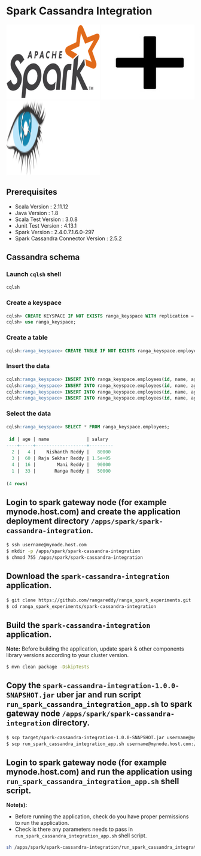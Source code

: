 # Spark Cassandra Integration

<div>
        <img src="https://github.com/rangareddy/ranga-logos/blob/main/frameworks/spark/spark_logo.png?raw=true" height="200" width="250"/>
        <img src="https://github.com/rangareddy/ranga-logos/blob/main/others/plus_logo.png?raw=true" height="200" width="250"/>
        <img src="https://github.com/rangareddy/ranga-logos/blob/main/dbs/nosql/cassandra/cassandra_logo.png?raw=true" height="200" width="250"/>
</div>


## Prerequisites

* Scala Version : 2.11.12
* Java Version : 1.8
* Scala Test Version : 3.0.8
* Junit Test Version : 4.13.1
* Spark Version : 2.4.0.7.1.6.0-297
* Spark Cassandra Connector Version : 2.5.2

## Cassandra schema

### Launch `cqlsh` shell
```sh
cqlsh
```

### Create a keyspace
```sql
cqlsh> CREATE KEYSPACE IF NOT EXISTS ranga_keyspace WITH replication = {'class': 'SimpleStrategy', 'replication_factor': 1 };
cqlsh> use ranga_keyspace;
```

### Create a table
```sql
cqlsh:ranga_keyspace> CREATE TABLE IF NOT EXISTS ranga_keyspace.employees(id bigint PRIMARY KEY, name TEXT, age int, salary float);
```

### Insert the data
```sql
cqlsh:ranga_keyspace> INSERT INTO ranga_keyspace.employees(id, name, age, salary) VALUES (1, 'Ranga Reddy', 33, 50000.00);
cqlsh:ranga_keyspace> INSERT INTO ranga_keyspace.employees(id, name, age, salary) VALUES (2, 'Nishanth Reddy', 4, 80000.00);
cqlsh:ranga_keyspace> INSERT INTO ranga_keyspace.employees(id, name, age, salary) VALUES (3, 'Raja Sekhar Reddy', 60, 150000.00);
cqlsh:ranga_keyspace> INSERT INTO ranga_keyspace.employees(id, name, age, salary) VALUES (4, 'Mani Reddy', 16, 90000.00);
```

### Select the data
```sql
cqlsh:ranga_keyspace> SELECT * FROM ranga_keyspace.employees;

 id | age | name              | salary
----+-----+-------------------+---------
  2 |   4 |    Nishanth Reddy |   80000
  3 |  60 | Raja Sekhar Reddy | 1.5e+05
  4 |  16 |        Mani Reddy |   90000
  1 |  33 |       Ranga Reddy |   50000

(4 rows)
```

## Login to spark gateway node (for example mynode.host.com) and create the application deployment directory `/apps/spark/spark-cassandra-integration`.
```sh
$ ssh username@mynode.host.com
$ mkdir -p /apps/spark/spark-cassandra-integration
$ chmod 755 /apps/spark/spark-cassandra-integration
```

## Download the `spark-cassandra-integration` application.
```sh
$ git clone https://github.com/rangareddy/ranga_spark_experiments.git
$ cd ranga_spark_experiments/spark-cassandra-integration
```

## Build the `spark-cassandra-integration` application.
**Note:** Before building the application, update spark & other components library versions according to your cluster version.
```sh
$ mvn clean package -DskipTests
```

## Copy the `spark-cassandra-integration-1.0.0-SNAPSHOT.jar` uber jar and run script `run_spark_cassandra_integration_app.sh` to spark gateway node `/apps/spark/spark-cassandra-integration` directory.
```sh
$ scp target/spark-cassandra-integration-1.0.0-SNAPSHOT.jar username@mynode.host.com:/apps/spark/spark-cassandra-integration
$ scp run_spark_cassandra_integration_app.sh username@mynode.host.com:/apps/spark/spark-cassandra-integration
```

## Login to spark gateway node (for example mynode.host.com) and run the application using `run_spark_cassandra_integration_app.sh` shell script.

**Note(s):**
* Before running the application, check do you have proper permissions to run the application.
* Check is there any parameters needs to pass in `run_spark_cassandra_integration_app.sh` shell script.

```sh
sh /apps/spark/spark-cassandra-integration/run_spark_cassandra_integration_app.sh
```